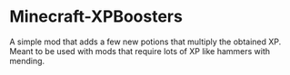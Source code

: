 # Minecraft-XPBoosters
 A simple mod that adds a few new potions that multiply the obtained XP. Meant to be used with mods that require lots of XP like hammers with mending.
